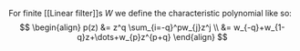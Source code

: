 For finite [[Linear filter]]s $W$ we define the characteristic polynomial like so:
$$
\begin{align}
p(z) &= z^q \sum_{i=-q}^pw_{j}z^j \\
&= w_{-q}+w_{1-q}z+\dots+w_{p}z^{p+q}
\end{align}
$$